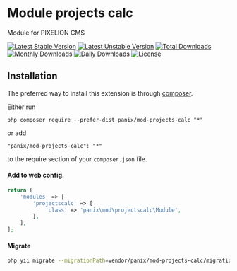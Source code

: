 # Module projects calc

Module for PIXELION CMS

[![Latest Stable Version](https://poser.pugx.org/panix/mod-projects-calc/v/stable)](https://packagist.org/packages/panix/mod-projects-calc)
[![Latest Unstable Version](https://poser.pugx.org/panix/mod-projects-calc/v/unstable)](https://packagist.org/packages/panix/mod-projects-calc)
[![Total Downloads](https://poser.pugx.org/panix/mod-projects-calc/downloads)](https://packagist.org/packages/panix/mod-projects-calc)
[![Monthly Downloads](https://poser.pugx.org/panix/mod-projects-calc/d/monthly)](https://packagist.org/packages/panix/mod-projects-calc)
[![Daily Downloads](https://poser.pugx.org/panix/mod-projects-calc/d/daily)](https://packagist.org/packages/panix/mod-projects-calc)
[![License](https://poser.pugx.org/panix/mod-projects-calc/license)](https://packagist.org/packages/panix/mod-projects-calc)

Installation
------------

The preferred way to install this extension is through [composer](http://getcomposer.org/download/).

Either run

```
php composer require --prefer-dist panix/mod-projects-calc "*"
```

or add

```
"panix/mod-projects-calc": "*"
```

to the require section of your `composer.json` file.

#### Add to web config.
```php
return [
    'modules' => [
        'projectscalc' => [
            'class' => 'panix\mod\projectscalc\Module',
        ],
    ],
];
```

#### Migrate
```bash
php yii migrate --migrationPath=vendor/panix/mod-projects-calc/migrations
```
